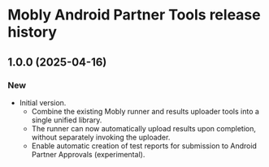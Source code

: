 # Mobly Android Partner Tools release history

## 1.0.0 (2025-04-16)

### New
* Initial version. 
  * Combine the existing Mobly runner and results uploader tools into a single
    unified library.
  * The runner can now automatically upload results upon completion, without
    separately invoking the uploader.
  * Enable automatic creation of test reports for submission to Android Partner
    Approvals (experimental).
